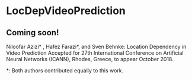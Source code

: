 # LocDepVideoPrediction
Coming soon!
----------------
Niloofar Azizi* , Hafez Farazi*, and Sven Behnke:
Location Dependency in Video Prediction
Accepted for 27th International Conference on Artificial Neural Networks (ICANN), Rhodes, Greece, to appear October 2018.

*: Both authors contributed equally to this work.

